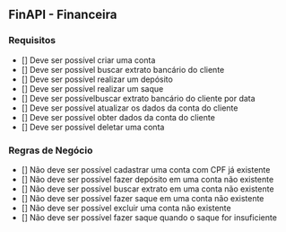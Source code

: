 ## FinAPI - Financeira

### Requisitos

- [] Deve ser possível criar uma conta
- [] Deve ser possível buscar extrato bancário do cliente
- [] Deve ser possível realizar um depósito
- [] Deve ser possível realizar um saque
- [] Deve ser possívelbuscar extrato bancário do cliente por data
- [] Deve ser possível atualizar os dados da conta do cliente
- [] Deve ser possível obter dados da conta do cliente
- [] Deve ser possível deletar uma conta

### Regras de Negócio

- [] Não deve ser possível cadastrar uma conta com CPF já existente
- [] Não deve ser possível fazer depósito em uma conta não existente
- [] Não deve ser possível buscar extrato em uma conta não existente
- [] Não deve ser possível fazer saque em uma conta não existente
- [] Não deve ser possível excluir uma conta não existente
- [] Não deve ser possível fazer saque quando o saque for insuficiente